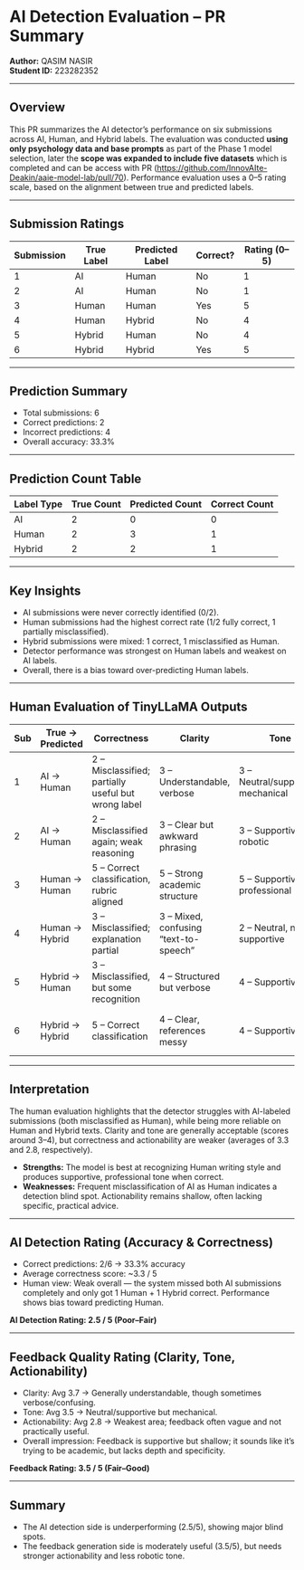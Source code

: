 # AI Detection Evaluation – PR Summary  
**Author:** QASIM NASIR  
**Student ID:** 223282352  

---

## Overview  
This PR summarizes the AI detector’s performance on six submissions across AI, Human, and Hybrid labels. The evaluation was conducted **using only psychology data and base prompts** as part of the Phase 1 model selection, later the **scope was expanded to include five datasets** which is completed and can be access with  PR (https://github.com/InnovAIte-Deakin/aaie-model-lab/pull/70). Performance evaluation uses a 0–5 rating scale, based on the alignment between true and predicted labels.

---

## Submission Ratings  

| Submission | True Label | Predicted Label | Correct? | Rating (0–5) |
|------------|------------|-----------------|----------|--------------|
| 1          | AI         | Human           | No       | 1            |
| 2          | AI         | Human           | No       | 1            |
| 3          | Human      | Human           | Yes      | 5            |
| 4          | Human      | Hybrid          | No       | 4            |
| 5          | Hybrid     | Human           | No       | 4            |
| 6          | Hybrid     | Hybrid          | Yes      | 5            |

---

## Prediction Summary  
- Total submissions: 6  
- Correct predictions: 2  
- Incorrect predictions: 4  
- Overall accuracy: 33.3%  

---

## Prediction Count Table  

| Label Type | True Count | Predicted Count | Correct Count |
|------------|------------|-----------------|---------------|
| AI         | 2          | 0               | 0             |
| Human      | 2          | 3               | 1             |
| Hybrid     | 2          | 2               | 1             |

---

## Key Insights  
- AI submissions were never correctly identified (0/2).  
- Human submissions had the highest correct rate (1/2 fully correct, 1 partially misclassified).  
- Hybrid submissions were mixed: 1 correct, 1 misclassified as Human.  
- Detector performance was strongest on Human labels and weakest on AI labels.  
- Overall, there is a bias toward over-predicting Human labels.  

---

## Human Evaluation of TinyLLaMA Outputs  

| Sub | True → Predicted | Correctness | Clarity | Tone | Actionability | Final Rating |
|-----|------------------|-------------|---------|------|---------------|--------------|
| 1   | AI → Human       | 2 – Misclassified; partially useful but wrong label | 3 – Understandable, verbose | 3 – Neutral/supportive, mechanical | 2 – Vague advice | 2.5 / 5 |
| 2   | AI → Human       | 2 – Misclassified again; weak reasoning | 3 – Clear but awkward phrasing | 3 – Supportive but robotic | 2 – Mentions bias mitigation, not specific | 2.5 / 5 |
| 3   | Human → Human    | 5 – Correct classification, rubric aligned | 5 – Strong academic structure | 5 – Supportive and professional | 5 – Clear, concrete advice | 5 / 5 |
| 4   | Human → Hybrid   | 3 – Misclassified; explanation partial | 3 – Mixed, confusing “text-to-speech” | 2 – Neutral, not supportive | 1 – No meaningful next steps | 2.25 / 5 |
| 5   | Hybrid → Human   | 3 – Misclassified, but some recognition | 4 – Structured but verbose | 4 – Supportive | 3 – Shallow strategies | 3.5 / 5 |
| 6   | Hybrid → Hybrid  | 5 – Correct classification | 4 – Clear, references messy | 4 – Supportive | 4 – Concrete, reflective suggestions | 4.25 / 5 |

---

## Interpretation  
The human evaluation highlights that the detector struggles with AI-labeled submissions (both misclassified as Human), while being more reliable on Human and Hybrid texts. Clarity and tone are generally acceptable (scores around 3–4), but correctness and actionability are weaker (averages of 3.3 and 2.8, respectively).  

- **Strengths:** The model is best at recognizing Human writing style and produces supportive, professional tone when correct.  
- **Weaknesses:** Frequent misclassification of AI as Human indicates a detection blind spot. Actionability remains shallow, often lacking specific, practical advice.  

---

## AI Detection Rating (Accuracy & Correctness)  
- Correct predictions: 2/6 → 33.3% accuracy  
- Average correctness score: ~3.3 / 5  
- Human view: Weak overall — the system missed both AI submissions completely and only got 1 Human + 1 Hybrid correct. Performance shows bias toward predicting Human.  

**AI Detection Rating: 2.5 / 5 (Poor–Fair)**  

---

## Feedback Quality Rating (Clarity, Tone, Actionability)  
- Clarity: Avg 3.7 → Generally understandable, though sometimes verbose/confusing.  
- Tone: Avg 3.5 → Neutral/supportive but mechanical.  
- Actionability: Avg 2.8 → Weakest area; feedback often vague and not practically useful.  
- Overall impression: Feedback is supportive but shallow; it sounds like it’s trying to be academic, but lacks depth and specificity.  

**Feedback Rating: 3.5 / 5 (Fair–Good)**  

---

## Summary  
- The AI detection side is underperforming (2.5/5), showing major blind spots.  
- The feedback generation side is moderately useful (3.5/5), but needs stronger actionability and less robotic tone.  
